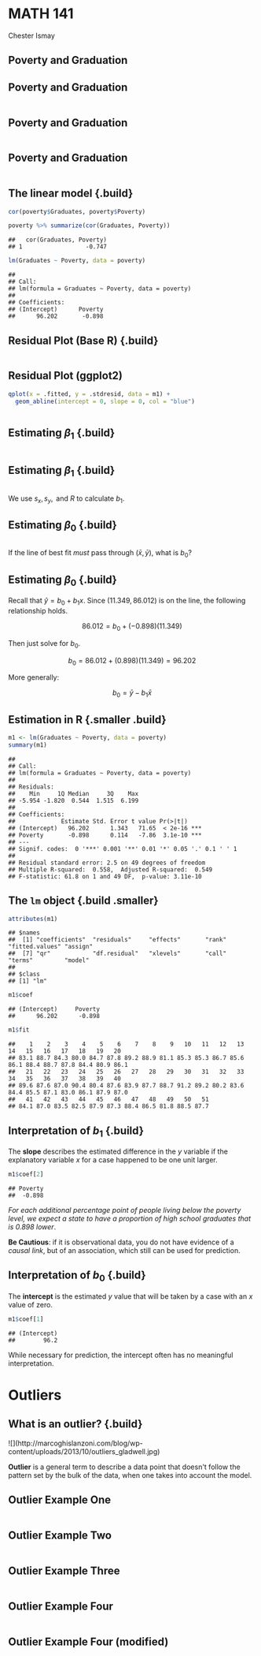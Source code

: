 # MATH 141
Chester Ismay  



## Poverty and Graduation

<!--
![](http://www.carleton.edu/departments/educ/vote/pictures/icons/DropoutIcon.jpg)
-->

<!--html_preserve--><div id="htmlwidget-4942" style="width:100%;height:auto;" class="datatables html-widget"></div>
<script type="application/json" data-for="htmlwidget-4942">{"x":{"data":[["Alabama","Alaska","Arizona","Arkansas","California","Colorado","Connecticut","Delaware","District of Columbia","Florida","Georgia","Hawaii","Idaho","Illinois","Indiana","Iowa","Kansas","Kentucky","Louisiana","Maine","Maryland","Massachusetts","Michigan","Minnesota","Mississippi","Missouri","Montana","Nebraska","Nevada","New Hampshire","New Jersey","New Mexico","New York","North Carolina","North Dakota","Ohio","Oklahoma","Oregon","Pennsylvania","Rhode Island","South Carolina","South Dakota","Tennessee","Texas","Utah","Vermont","Virginia","Washington","West Virginia","Wisconsin","Wyoming"],[55.4,65.6,88.2,52.5,94.4,84.5,87.7,80.1,100,89.3,71.6,91.5,66.4,87.8,70.8,61.1,71.4,55.8,72.6,40.2,86.1,91.4,74.7,70.9,48.8,69.4,54.1,69.8,91.5,59.3,94.4,75,87.5,60.2,55.9,77.4,65.3,78.7,77.1,90.9,60.5,51.9,63.6,82.5,88.2,38.2,73,82,46.1,68.3,65.1],[71.3,70.8,87.7,81,77.5,90.2,85.4,76.3,36.2,80.6,67.5,25.9,95.5,79.5,88.9,94.9,89.3,90.3,64.2,97.1,65.6,87.2,81.5,90.2,61.2,85.3,90.9,92.1,84.1,96.3,77.3,84.9,73.6,74.1,92.5,85.4,78.4,90.8,86.4,89.2,67.7,88.8,80.8,83.6,93.6,96.9,73.9,85.5,95,90.1,94.7],[79.9,90.6,83.8,80.9,81.1,88.7,87.5,88.7,86,84.7,85.1,88.5,88.2,85.9,86.4,89.7,88.6,82.8,79.8,86.6,87.6,87.1,87.6,91.6,81.2,88.3,90.1,90.8,85.6,92.1,86.2,81.7,84.2,81.4,89.7,87.2,85.7,86.9,86,81,80.8,88.7,81,77.2,89.4,88.9,87.8,89.1,78.7,88.6,90.9],[14.6,8.3,13.3,18,12.8,9.4,7.8,8.1,16.8,12.1,12.1,10.6,11.8,11.2,8.7,8.3,9.4,13.1,17,11.3,7.3,9.6,10.3,6.5,17.6,9.6,13.7,9.5,8.3,5.6,7.8,17.8,14,13.1,11.9,10.1,14.7,11.2,9.2,10.3,13.5,10.2,14.2,15.3,9.3,9.9,8.7,10.8,16,8.6,9.5],[14.2,10.8,11.1,12.1,12.6,9.6,12.1,13.1,18.9,12,14.5,12.4,8.7,12.3,11.1,8.6,9.3,11.8,16.6,9.5,14.1,11.9,12.5,8.9,17.3,11.6,8.9,9.1,11.1,9.1,12.6,13.2,14.7,12.5,7.8,12.1,11.4,9.8,11.6,12.9,14.8,9,12.9,12.7,9.4,9.3,11.9,9.9,10.7,9.6,8.7]],"container":"<table class=\"display\">\n  <thead>\n    <tr>\n      <th>State\u003c/th>\n      <th>Metropolitan.Residence\u003c/th>\n      <th>White\u003c/th>\n      <th>Graduates\u003c/th>\n      <th>Poverty\u003c/th>\n      <th>Percent\u003c/th>\n    \u003c/tr>\n  \u003c/thead>\n\u003c/table>","options":{"pageLength":7,"autoWidth":true,"columnDefs":[{"className":"dt-right","targets":[1,2,3,4,5]}],"order":[],"orderClasses":false,"lengthMenu":[7,10,25,50,100]},"callback":null,"filter":"none"},"evals":[],"jsHooks":[]}</script><!--/html_preserve-->


## Poverty and Graduation

<img src="11A_files/figure-html/unnamed-chunk-2-1.png" title="" alt="" style="display: block; margin: auto;" />


## Poverty and Graduation

<img src="11A_files/figure-html/unnamed-chunk-3-1.png" title="" alt="" style="display: block; margin: auto;" />


## Poverty and Graduation

<img src="11A_files/figure-html/unnamed-chunk-4-1.png" title="" alt="" style="display: block; margin: auto;" />


## The linear model {.build}


```r
cor(poverty$Graduates, poverty$Poverty)
```


```r
poverty %>% summarize(cor(Graduates, Poverty))
```

```
##   cor(Graduates, Poverty)
## 1                  -0.747
```

```r
lm(Graduates ~ Poverty, data = poverty)
```

```
## 
## Call:
## lm(formula = Graduates ~ Poverty, data = poverty)
## 
## Coefficients:
## (Intercept)      Poverty  
##      96.202       -0.898
```


## Residual Plot (Base R) {.build}

<img src="11A_files/figure-html/unnamed-chunk-7-1.png" title="" alt="" style="display: block; margin: auto;" />

## Residual Plot (ggplot2) 


```r
qplot(x = .fitted, y = .stdresid, data = m1) + 
  geom_abline(intercept = 0, slope = 0, col = "blue")
```

<img src="11A_files/figure-html/unnamed-chunk-8-1.png" title="" alt="" style="display: block; margin: auto;" />

<!--
## 
<center>
<img src="../figs/id-the-slr.png" width = 850>
</center>


## 
<center>
<img src="../figs/res-plots1.png" width = 850>
</center>
-->

## Estimating $\beta_1$ {.build}

<img src="11A_files/figure-html/find-b1-1.png" title="" alt="" style="display: block; margin: auto;" />

## Estimating $\beta_1$ {.build}

<img src="11A_files/figure-html/find-b1-2-1.png" title="" alt="" style="display: block; margin: auto;" />

We use $s_x, s_y, \textrm{ and } R$ to calculate $b_1$.


## Estimating $\beta_0$ {.build}

<img src="11A_files/figure-html/find-b02-1.png" title="" alt="" style="display: block; margin: auto;" />

If the line of best fit *must* pass through $(\bar{x}, \bar{y})$, what is $b_0$?


## Estimating $\beta_0$ {.build}

Recall that $\hat{y} = b_0 + b_1 x$. Since $(11.349, 86.012)$ is on the line, the following relationship holds.

$$ 86.012 = b_0 + (-0.898) (11.349) $$

Then just solve for $b_0$.

$$ b_0 = 86.012 + (0.898) (11.349) = 96.202$$

More generally:

$$ b_0 = \bar{y} - b_1 \bar{x} $$


## Estimation in R {.smaller .build}


```r
m1 <- lm(Graduates ~ Poverty, data = poverty)
summary(m1)
```

```
## 
## Call:
## lm(formula = Graduates ~ Poverty, data = poverty)
## 
## Residuals:
##    Min     1Q Median     3Q    Max 
## -5.954 -1.820  0.544  1.515  6.199 
## 
## Coefficients:
##             Estimate Std. Error t value Pr(>|t|)    
## (Intercept)   96.202      1.343   71.65  < 2e-16 ***
## Poverty       -0.898      0.114   -7.86  3.1e-10 ***
## ---
## Signif. codes:  0 '***' 0.001 '**' 0.01 '*' 0.05 '.' 0.1 ' ' 1
## 
## Residual standard error: 2.5 on 49 degrees of freedom
## Multiple R-squared:  0.558,	Adjusted R-squared:  0.549 
## F-statistic: 61.8 on 1 and 49 DF,  p-value: 3.11e-10
```


## The `lm` object {.build .smaller}


```r
attributes(m1)
```

```
## $names
##  [1] "coefficients"  "residuals"     "effects"       "rank"          "fitted.values" "assign"       
##  [7] "qr"            "df.residual"   "xlevels"       "call"          "terms"         "model"        
## 
## $class
## [1] "lm"
```

```r
m1$coef
```

```
## (Intercept)     Poverty 
##      96.202      -0.898
```

```r
m1$fit
```

```
##    1    2    3    4    5    6    7    8    9   10   11   12   13   14   15   16   17   18   19   20 
## 83.1 88.7 84.3 80.0 84.7 87.8 89.2 88.9 81.1 85.3 85.3 86.7 85.6 86.1 88.4 88.7 87.8 84.4 80.9 86.1 
##   21   22   23   24   25   26   27   28   29   30   31   32   33   34   35   36   37   38   39   40 
## 89.6 87.6 87.0 90.4 80.4 87.6 83.9 87.7 88.7 91.2 89.2 80.2 83.6 84.4 85.5 87.1 83.0 86.1 87.9 87.0 
##   41   42   43   44   45   46   47   48   49   50   51 
## 84.1 87.0 83.5 82.5 87.9 87.3 88.4 86.5 81.8 88.5 87.7
```


## Interpretation of $b_1$ {.build}

The **slope** describes the estimated difference in the $y$ variable if the explanatory
variable $x$ for a case happened to be one unit larger.


```r
m1$coef[2]
```

```
## Poverty 
##  -0.898
```

*For each additional percentage point of people living below the poverty level,
we expect a state to have a proportion of high school graduates that is 0.898
lower*.

**Be Cautious**: if it is observational data, you do not have evidence of a 
*causal link*, but of an association, which still can be used for prediction.


## Interpretation of $b_0$ {.build}

The **intercept** is the estimated $y$ value that will be taken by a case with 
an $x$ value of zero.


```r
m1$coef[1]
```

```
## (Intercept) 
##        96.2
```

While necessary for prediction, the intercept often has no meaningful interpretation.


# Outliers

## What is an outlier? {.build}

<div class="columns-2">
![](http://marcoghislanzoni.com/blog/wp-content/uploads/2013/10/outliers_gladwell.jpg)

**Outlier** is a general term to describe a data point that doesn't follow the
pattern set by the bulk of the data, when one takes into account the model.
</div>


## Outlier Example One



<img src="11A_files/figure-html/unnamed-chunk-12-1.png" title="" alt="" style="display: block; margin: auto;" />


## Outlier Example Two

<img src="11A_files/figure-html/unnamed-chunk-13-1.png" title="" alt="" style="display: block; margin: auto;" />


## Outlier Example Three

<img src="11A_files/figure-html/unnamed-chunk-14-1.png" title="" alt="" style="display: block; margin: auto;" />


## Outlier Example Four

<img src="11A_files/figure-html/unnamed-chunk-15-1.png" title="" alt="" style="display: block; margin: auto;" />


## Outlier Example Four (modified)

<img src="11A_files/figure-html/unnamed-chunk-16-1.png" title="" alt="" style="display: block; margin: auto;" />

